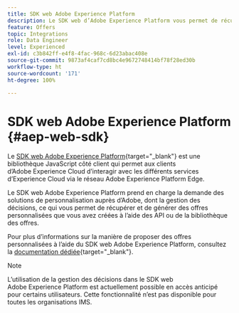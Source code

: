 ```yaml
---
title: SDK web Adobe Experience Platform
description: Le SDK web d’Adobe Experience Platform vous permet de récupérer et de générer des offres personnalisées que vous avez créées à l’aide des API ou de la bibliothèque des offres.
feature: Offers
topic: Integrations
role: Data Engineer
level: Experienced
exl-id: c3b842ff-e4f8-4fac-968c-6d23abac408e
source-git-commit: 9873af4caf7cd8bc4e9672748414bf78f28ed30b
workflow-type: ht
source-wordcount: '171'
ht-degree: 100%

---
```


# SDK web Adobe Experience Platform {#aep-web-sdk}

Le [SDK web Adobe Experience Platform](https://experienceleague.adobe.com/docs/experience-platform/edge/home.html?lang=fr#vue-d%E2%80%99ensemble-des-vid%C3%A9os){target=&quot;_blank&quot;} est une bibliothèque JavaScript côté client qui permet aux clients d’Adobe Experience Cloud d’interagir avec les différents services d’Experience Cloud via le réseau Adobe Experience Platform Edge.

Le SDK web Adobe Experience Platform prend en charge la demande des solutions de personnalisation auprès d’Adobe, dont la gestion des décisions, ce qui vous permet de récupérer et de générer des offres personnalisées que vous avez créées à l’aide des API ou de la bibliothèque des offres.


Pour plus d’informations sur la manière de proposer des offres personnalisées à l’aide du SDK web Adobe Experience Platform, consultez la [documentation dédiée](https://experienceleague.adobe.com/docs/experience-platform/edge/personalization/offer-decisioning/offer-decisioning-overview.html?lang=fr#activation-de-l%E2%80%99offer-decisioning){target=&quot;_blank&quot;}.

>[!NOTE]
>
>L’utilisation de la gestion des décisions dans le SDK web Adobe Experience Platform est actuellement possible en accès anticipé pour certains utilisateurs.
Cette fonctionnalité n’est pas disponible pour toutes les organisations IMS.
